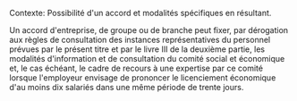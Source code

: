 Contexte: Possibilité d'un accord et modalités spécifiques en résultant.

Un accord d'entreprise, de groupe ou de branche peut fixer, par dérogation aux règles de consultation des instances représentatives du personnel prévues par le présent titre et par le livre III de la deuxième partie, les modalités d'information et de consultation du comité social et économique et, le cas échéant, le cadre de recours à une expertise par ce comité lorsque l'employeur envisage de prononcer le licenciement économique d'au moins dix salariés dans une même période de trente jours.